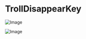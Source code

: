 # TrollDisappearKey


![Image](https://github.com/user-attachments/assets/f1678081-5fa8-4f4d-b7d3-ae9bd2e02a9f)

![Image](https://github.com/user-attachments/assets/7ef91a6a-957f-4c91-80a2-c0b54409917c)
